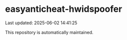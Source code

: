 # easyanticheat-hwidspoofer

Last updated: 2025-06-02 14:41:25

This repository is automatically maintained.
